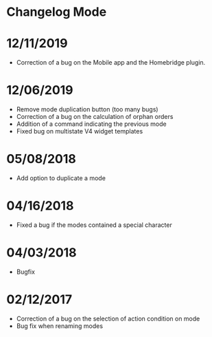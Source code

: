 # Changelog Mode

# 12/11/2019

- Correction of a bug on the Mobile app and the Homebridge plugin.

# 12/06/2019

- Remove mode duplication button (too many bugs)
- Correction of a bug on the calculation of orphan orders
- Addition of a command indicating the previous mode
- Fixed bug on multistate V4 widget templates

# 05/08/2018

- Add option to duplicate a mode

# 04/16/2018

- Fixed a bug if the modes contained a special character

# 04/03/2018

- Bugfix

# 02/12/2017

- Correction of a bug on the selection of action condition on mode
- Bug fix when renaming modes
